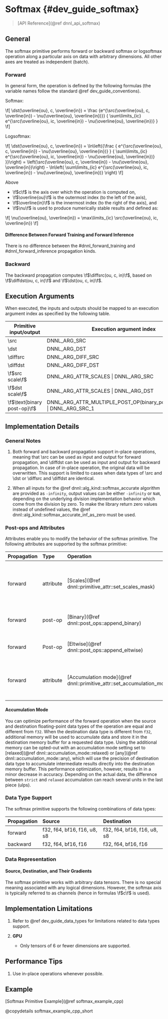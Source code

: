 Softmax {#dev_guide_softmax}
============================

>
> [API Reference](@ref dnnl_api_softmax)
>

## General

The softmax primitive performs forward or backward softmax or logsoftmax
operation along a particular axis on data with arbitrary dimensions. All other
axes are treated as independent (batch).

### Forward

In general form, the operation is defined by the following formulas (the
variable names follow the standard @ref dev_guide_conventions).

Softmax:

\f[
    \dst(\overline{ou}, c, \overline{in}) =
        \frac
        {e^{\src(\overline{ou}, c, \overline{in}) - \nu(\overline{ou}, \overline{in})}}
        {
            \sum\limits_{ic}
                e^{\src(\overline{ou}, ic, \overline{in}) - \nu(\overline{ou}, \overline{in})}
        }
\f]

Logsoftmax:

\f[
    \dst(\overline{ou}, c, \overline{in}) =
        \ln\left({\frac
        {
            e^{\src(\overline{ou}, c, \overline{in}) - \nu(\overline{ou}, \overline{in})}
        }
        {
            \sum\limits_{ic}
                e^{\src(\overline{ou}, ic, \overline{in}) - \nu(\overline{ou}, \overline{in})}
        }}\right) =
        \left(\src(\overline{ou}, c, \overline{in}) - \nu(\overline{ou}, \overline{in})\right)
            - \ln\left(
                    \sum\limits_{ic}
                    e^{\src(\overline{ou}, ic, \overline{in}) - \nu(\overline{ou}, \overline{in})}
                 \right)
\f]

Above

- \f$c\f$ is the axis over which the operation is computed on,
- \f$\overline{ou}\f$ is the outermost index (to the left of the axis),
- \f$\overline{in}\f$ is the innermost index (to the right of the axis), and
- \f$\nu\f$ is used to produce numerically stable results and defined as:

\f[
    \nu(\overline{ou}, \overline{in}) =
        \max\limits_{ic}
        \src(\overline{ou}, ic, \overline{in})
\f]

#### Difference Between Forward Training and Forward Inference

There is no difference between the #dnnl_forward_training
and #dnnl_forward_inference propagation kinds.

### Backward

The backward propagation computes \f$\diffsrc(ou, c, in)\f$, based on
\f$\diffdst(ou, c, in)\f$ and \f$\dst(ou, c, in)\f$.

## Execution Arguments
When executed, the inputs and outputs should be mapped to an execution
argument index as specified by the following table.

| Primitive input/output      | Execution argument index                                                  |
|-----------------------------|---------------------------------------------------------------------------|
| \src                        | DNNL_ARG_SRC                                                              |
| \dst                        | DNNL_ARG_DST                                                              |
| \diffsrc                    | DNNL_ARG_DIFF_SRC                                                         |
| \diffdst                    | DNNL_ARG_DIFF_DST                                                         |
| \f$src scale\f$             | DNNL_ARG_ATTR_SCALES \| DNNL_ARG_SRC                                      |
| \f$dst scale\f$             | DNNL_ARG_ATTR_SCALES \| DNNL_ARG_DST                                      |
| \f$\text{binary post-op}\f$ | DNNL_ARG_ATTR_MULTIPLE_POST_OP(binary_post_op_position) \| DNNL_ARG_SRC_1 |

## Implementation Details

### General Notes

1. Both forward and backward propagation support in-place operations, meaning
   that \src can be used as input and output for forward propagation, and
   \diffdst can be used as input and output for backward propagation. In case
   of in-place operation, the original data will be overwritten. This support is
   limited to cases when data types of \src and \dst or \diffsrc and \diffdst
   are identical.

2. When all inputs for the @ref dnnl::alg_kind::softmax_accurate algorithm are
   provided as `-infinity`, output values can be either `-infinity` or `NaN`,
   depending on the underlying division implementation behavior which come from
   the division by zero. To make the library return zero values instead of
   undefined values, the @ref dnnl::alg_kind::softmax_accurate_inf_as_zero must
   be used.

### Post-ops and Attributes

Attributes enable you to modify the behavior of the softmax primitive.
The following attributes are supported by the softmax primitive:

| Propagation | Type      | Operation                                                             | Description                                                   | Restrictions                                                           |
|:------------|:----------|:----------------------------------------------------------------------|:--------------------------------------------------------------|:-----------------------------------------------------------------------|
| forward     | attribute | [Scales](@ref dnnl::primitive_attr::set_scales_mask)                  | Scales the corresponding tensor by the given scale factor(s). | Supported only for int8 softmax and one scale per tensor is supported. |
| forward     | post-op   | [Binary](@ref dnnl::post_ops::append_binary)                          | Applies a @ref dnnl_api_binary operation to the result        | General binary post-op restrictions                                    |
| forward     | Post-op   | [Eltwise](@ref dnnl::post_ops::append_eltwise)                        | Applies an @ref dnnl_api_eltwise operation to the result.     |                                                                        |
| forward     | attribute | [Accumulation mode](@ref dnnl::primitive_attr::set_accumulation_mode) | Defines the implementation's accumulation arithmetic.         | Only the values `strict`, `relaxed`, and `any` are supported.          |

#### Accumulation Mode

You can optimize performance of the forward operation when the source and
destination floating-point data types of the operation are equal and different
from `f32`. When the destination data type is different from `f32`, additional
memory will be used to accumulate data and store it in the destination memory
buffer for a requested data type. Using the additional memory can be opted-out
with an accumulation mode setting set to
[relaxed](@ref dnnl::accumulation_mode::relaxed) or
[any](@ref dnnl::accumulation_mode::any), which will use the precision of
destination data type to accumulate intermediate results directly into the
destination memory buffer. This performance optimization, however, results in
in a minor decrease in accuracy. Depending on the actual data, the difference
between `strict` and `relaxed` accumulation can reach several units in the last
piece (ulps).

### Data Type Support

The softmax primitive supports the following combinations of data types:

| Propagation | Source                      | Destination                 |
|:------------|:----------------------------|:----------------------------|
| forward     | f32, f64, bf16, f16, u8, s8 | f32, f64, bf16, f16, u8, s8 |
| backward    | f32, f64, bf16, f16         | f32, f64, bf16, f16         |

### Data Representation

#### Source, Destination, and Their Gradients

The softmax primitive works with arbitrary data tensors. There is no special
meaning associated with any logical dimensions. However, the softmax axis is
typically referred to as channels (hence in formulas \f$c\f$ is used).


## Implementation Limitations

1. Refer to @ref dev_guide_data_types for limitations related to data types
   support.

2. **GPU**
   - Only tensors of 6 or fewer dimensions are supported.

## Performance Tips

1. Use in-place operations whenever possible.

## Example

[Softmax Primitive Example](@ref softmax_example_cpp)

@copydetails softmax_example_cpp_short
